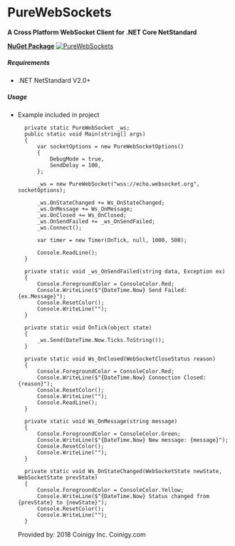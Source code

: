 # PureWebSockets
**A Cross Platform WebSocket Client for .NET Core NetStandard**

**[NuGet Package](https://www.nuget.org/packages/PureWebSockets)** [![PureWebSockets](https://img.shields.io/nuget/v/PureWebSockets.svg?maxAge=2592000)](https://www.nuget.org/packages/PureWebSockets/) 

##### Requirements
* .NET NetStandard V2.0+

##### Usage
* Example included in project


        private static PureWebSocket _ws;
        public static void Main(string[] args)
        {
            var socketOptions = new PureWebSocketOptions()
            {
                DebugMode = true,
                SendDelay = 100,
            };

			_ws = new PureWebSocket("wss://echo.websocket.org", socketOptions);

            _ws.OnStateChanged += Ws_OnStateChanged;
            _ws.OnMessage += Ws_OnMessage;
            _ws.OnClosed += Ws_OnClosed;
            _ws.OnSendFailed += _ws_OnSendFailed;
            _ws.Connect();

            var timer = new Timer(OnTick, null, 1000, 500);

            Console.ReadLine();
        }

        private static void _ws_OnSendFailed(string data, Exception ex)
        {
            Console.ForegroundColor = ConsoleColor.Red;
            Console.WriteLine($"{DateTime.Now} Send Failed: {ex.Message}");
            Console.ResetColor();
            Console.WriteLine("");
        }

        private static void OnTick(object state)
        {
            _ws.Send(DateTime.Now.Ticks.ToString());
        }

        private static void Ws_OnClosed(WebSocketCloseStatus reason)
        {
            Console.ForegroundColor = ConsoleColor.Red;
            Console.WriteLine($"{DateTime.Now} Connection Closed: {reason}");
            Console.ResetColor();
            Console.WriteLine("");
            Console.ReadLine();
        }

        private static void Ws_OnMessage(string message)
        {
            Console.ForegroundColor = ConsoleColor.Green;
            Console.WriteLine($"{DateTime.Now} New message: {message}");
            Console.ResetColor();
            Console.WriteLine("");
        }

        private static void Ws_OnStateChanged(WebSocketState newState, WebSocketState prevState)
        {
            Console.ForegroundColor = ConsoleColor.Yellow;
            Console.WriteLine($"{DateTime.Now} Status changed from {prevState} to {newState}");
            Console.ResetColor();
            Console.WriteLine("");
        }
  
  Provided by: 2018 Coinigy Inc. Coinigy.com
